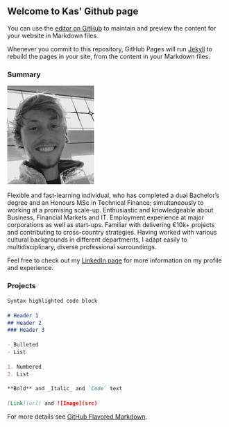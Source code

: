 ## Welcome to Kas' Github page

You can use the [editor on GitHub](https://github.com/KasWanders/KasWanders/edit/gh-pages/index.md) to maintain and preview the content for your website in Markdown files.

Whenever you commit to this repository, GitHub Pages will run [Jekyll](https://jekyllrb.com/) to rebuild the pages in your site, from the content in your Markdown files.

### Summary

<img src="foto_kas_1.jpg" width="200">

Flexible and fast-learning individual, who has completed a dual Bachelor’s degree and an Honours MSc in Technical Finance; simultaneously to working at a promising scale-up. Enthusiastic and knowledgeable about Business, Financial Markets and IT. Employment experience at major corporations as well as start-ups. Familiar with delivering €10k+ projects and contributing to cross-country strategies. Having worked with various cultural backgrounds in different departments, I adapt easily to multidisciplinary, diverse professional surroundings.

Feel free to check out my [LinkedIn page](https://www.linkedin.com/in/kas-wanders) for more information on my profile and experience.

### Projects


```markdown
Syntax highlighted code block

# Header 1
## Header 2
### Header 3

- Bulleted
- List

1. Numbered
2. List

**Bold** and _Italic_ and `Code` text

[Link](url) and ![Image](src)
```

For more details see [GitHub Flavored Markdown](https://guides.github.com/features/mastering-markdown/).

